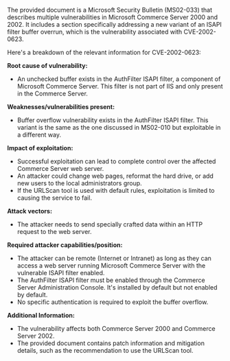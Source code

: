 The provided document is a Microsoft Security Bulletin (MS02-033) that describes multiple vulnerabilities in Microsoft Commerce Server 2000 and 2002. It includes a section specifically addressing a new variant of an ISAPI filter buffer overrun, which is the vulnerability associated with CVE-2002-0623.

Here's a breakdown of the relevant information for CVE-2002-0623:

**Root cause of vulnerability:**
- An unchecked buffer exists in the AuthFilter ISAPI filter, a component of Microsoft Commerce Server. This filter is not part of IIS and only present in the Commerce Server.

**Weaknesses/vulnerabilities present:**
- Buffer overflow vulnerability exists in the AuthFilter ISAPI filter. This variant is the same as the one discussed in MS02-010 but exploitable in a different way.

**Impact of exploitation:**
- Successful exploitation can lead to complete control over the affected Commerce Server web server.
- An attacker could change web pages, reformat the hard drive, or add new users to the local administrators group.
- If the URLScan tool is used with default rules, exploitation is limited to causing the service to fail.

**Attack vectors:**
- The attacker needs to send specially crafted data within an HTTP request to the web server.

**Required attacker capabilities/position:**
- The attacker can be remote (Internet or Intranet) as long as they can access a web server running Microsoft Commerce Server with the vulnerable ISAPI filter enabled.
- The AuthFilter ISAPI filter must be enabled through the Commerce Server Administration Console. It's installed by default but not enabled by default.
- No specific authentication is required to exploit the buffer overflow.

**Additional Information:**
- The vulnerability affects both Commerce Server 2000 and Commerce Server 2002.
- The provided document contains patch information and mitigation details, such as the recommendation to use the URLScan tool.